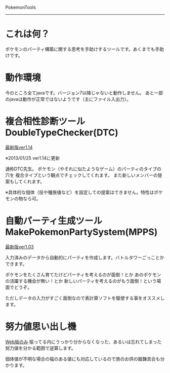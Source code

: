 PokemonTools

--- 

# これは何？ #

ポケモンのパーティ構築に関する思考を手助けするツールです。あくまでも手助けです。

# 動作環境 #
今のところ全てjavaです。バージョン7以降じゃないと動作しません。
あと一部のjavaは動作が正常ではないようです（主にファイル入出力）。

# 複合相性診断ツール DoubleTypeChecker(DTC) #
[最新版ver1.14](https://github.com/Zzz-/Pokemon-Tool/blob/master/DoubleTypeChecker/DTCver1.14.zip?raw=true "DTCv1.13")

※2013/01/25 ver1.14に更新

通称DTC先生。
ポケモン（やそれに似たようなゲーム）のパーティのタイプの穴を
複合タイプという観点でチェックしてくれます。
また新しいメンバーの提案もしてくれます。

※具体的な個体（技や種族値など）を設定しての提案はできません。特性はポケモンの物なら可。

# 自動パーティ生成ツール MakePokemonPartySystem(MPPS) #
[最新版ver1.03](https://github.com/Zzz-/Pokemon-Tool/blob/master/MakePokemonPartySystem/MPPSver1.03.zip?raw=true "MPPSv1.03")

入力済みのデータから自動的にパーティを作成します。バトルタワーごっことかできます。

ポケモンをたくさん育てたけどパーティを考えるのが面倒！とか
あのポケモンの活躍する機会が無い！とか
新しいパーティを考えるのがもう面倒！という場面でどうぞ。

ただしデータの入力がすごく面倒なので表計算ソフトを駆使する事をオススメします。

# 努力値思い出し機 #
[Web版のみ](http://pokemreffort.appspot.com/)
振ってる内にうっかり分からなくなった、あるいは忘れてしまった努力値を分かる範囲で逆算します。

個体値が不明な場合の幅のある値にも対応しているので旅のお供の鍛錬具合も分かります。


